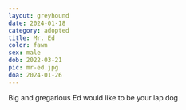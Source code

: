 ```yaml
---
layout: greyhound
date: 2024-01-18
category: adopted
title: Mr. Ed
color: fawn
sex: male
dob: 2022-03-21
pic: mr-ed.jpg
doa: 2024-01-26
---
```

Big and gregarious Ed would like to be your lap dog
